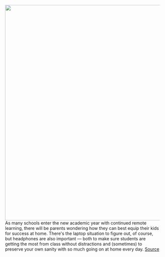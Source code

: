 <img src='https://cdn.vox-cdn.com/thumbor/iTaaaNNCh1hF3WehIKf9KpkZaZk=/0x0:5184x3456/1200x800/filters:focal(2646x1086:3474x1914)/cdn.vox-cdn.com/uploads/chorus_image/image/67274070/586117178.jpg.0.jpg' width='700px' /><br/>
As many schools enter the new academic year with continued remote learning, there will be parents wondering how they can best equip their kids for success at home. There's the laptop situation to figure out, of course, but headphones are also important — both to make sure students are getting the most from class without distractions and (sometimes) to preserve your own sanity with so much going on at home every day.
<a href='https://www.theverge.com/21375958/best-kids-headphones-back-to-school-remote-learning'> Source <a/>